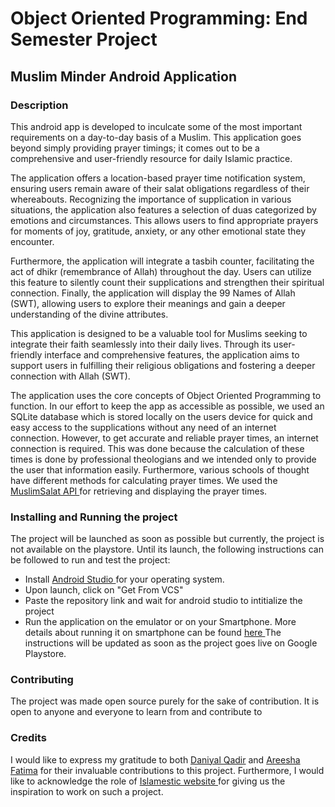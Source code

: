 # Object Oriented Programming: End Semester Project
## Muslim Minder Android Application
### Description
This android app is developed to inculcate some of the most important requirements on a day-to-day basis of a Muslim. This application goes beyond simply providing prayer timings; it comes out to be a comprehensive and user-friendly resource 
for daily Islamic practice.

The application offers a location-based prayer time notification system, ensuring users remain aware of their salat obligations regardless of their whereabouts. Recognizing the importance of supplication in various situations, the application 
also features a selection of duas categorized by emotions and circumstances. This allows users to find appropriate prayers for moments of joy, gratitude, anxiety, or any other emotional state they encounter.

Furthermore, the application will integrate a tasbih counter, facilitating the act of dhikr (remembrance of Allah) throughout the day. Users can utilize this feature to silently count their supplications and strengthen their spiritual 
connection. Finally, the application will display the 99 Names of Allah (SWT), allowing users to explore their meanings and gain a deeper understanding of the divine attributes.

This application is designed to be a valuable tool for Muslims seeking to integrate their faith seamlessly into their daily lives. Through its user-friendly interface and comprehensive features, the application aims to support users in 
fulfilling their religious obligations and fostering a deeper connection with Allah (SWT).

The application uses the core concepts of Object Oriented Programming to function. In our effort to keep the app as accessible as possible, we used an SQLite database which is stored locally on the users device for quick and easy access to the 
supplications without any need of an internet connection. However, to get accurate and reliable prayer times, an internet connection is required. This was done because the calculation of these times is done by professional theologians and we 
intended only to provide the user that information easily. Furthermore, various schools of thought have different methods for calculating prayer times. We used the [ MuslimSalat API ]( https://muslimsalat.com/ ) for retrieving and displaying 
the prayer times.

### Installing and Running the project
The project will be launched as soon as possible but currently, the project is not available on the playstore. Until its launch, the following instructions can be followed to run and test the project:
- Install [ Android Studio ]( https://developer.android.com/studio?gad_source=1&gclid=CjwKCAjwrvyxBhAbEiwAEg_KgspWvmoxYdwa_8FxZpKxV3Cnzb5AjNPs7caVwz9m8myk7AXj7zCwqBoCCiwQAvD_BwE&gclsrc=aw.ds ) for your operating system.
- Upon launch, click on "Get From VCS"
- Paste the repository link and wait for android studio to intitialize the project
- Run the application on the emulator or on your Smartphone. More details about running it on smartphone can be found [ here ]( https://developer.android.com/studio/run/device )
The instructions will be updated as soon as the project goes live on Google Playstore.

### Contributing
The project was made open source purely for the sake of contribution. It is open to anyone and everyone to learn from and contribute to

### Credits
I would like to express my gratitude to both [Daniyal Qadir](https://github.com/mqadir23) and [Areesha Fatima](https://github.com/areeshafatima23) for their invaluable contributions to this project. Furthermore, I would like to acknowledge the role of [ Islamestic website ]( https://www.islamestic.com/ ) for giving
us the inspiration to work on such a project.

